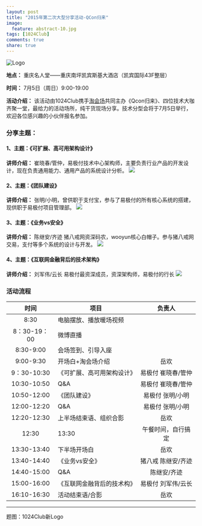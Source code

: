 ```yaml
---
layout: post
title: "2015年第二次大型分享活动-QCon归来"
image:
  feature: abstract-10.jpg
tags: [1024Club]
comments: true
share: true
---
```


![Logo](http://pic.yupoo.com/peigen123_v/EuMAsW2E/D46zg.png)


**地点：** 重庆名人堂——重庆南坪凯宾斯基大酒店（凯宾国际43F整层）

**时间：** 7月5日（周日）9:00-19:00

**活动介绍：** 该活动由1024Club携手[淘会场](http://www.taohuichang.com/)共同主办《Qcon归来》、四位技术大咖齐聚一堂，最给力的活动场所，纯干货现场分享。技术分型会将于7月5日举行，欢迎各位感兴趣的小伙伴报名参加。

### 分享主题：
#### 1、主题：《可扩展、高可用架构设计》
**讲师介绍：** 崔晓春/管仲，易极付技术中心架构师，主要负责行业产品的开发设计，现在负责通用能力、通用产品的系统设计分析。
![](http://pic.yupoo.com/peigen123_v/ELFeCvFz/9LpVm.jpg)

#### 2、主题：《团队建设》
**讲师介绍：** 张明/小明，曾供职于支付宝，参与了易极付的所有核心系统的搭建，现供职于易极付项目管理部。
![](http://pic.yupoo.com/peigen123_v/ELFeCtyr/14Dl8Z.jpg)

#### 3、主题：《业务vs安全》
**讲师介绍：** 陈继安/齐迹 猪八戒网资深码农，wooyun核心白帽子。参与猪八戒网交易，支付等多个系统的设计与开发。
![](http://pic.yupoo.com/peigen123_v/ELFeBqMV/VB2iz.jpg)

#### 4、主题：《互联网金融背后的技术架构》
**讲师介绍：** 刘军伟/云长 易极付最资深成员，资深架构师，易极付的行长
![](http://pic.yupoo.com/peigen123_v/ELFeCX6A/AOfnN.jpg)

### 活动流程
| 时间| 项目| 负责人|
|:-----:|---------|:--------------:|
|8:30  | 电脑摆放、播放暖场视频 |
|8：30-19：00  | 微博直播 |
|8:30-9:00|会场签到、引导入座|
|9:00-9:30|开场白+淘会场介绍|岳欢|
|9：30-10:30|《可扩展、高可用架构设计》|易极付 崔晓春/管仲|
|10:30-10:50|Q&A|易极付 崔晓春/管仲|
|10:50-12:00|《团队建设》|易极付 张明/小明|
|12:00-12:20|Q&A|易极付 张明/小明|
|12:20-12:30|上半场结束语、组织合影|岳欢|
|12:30|13:30|午餐时间，自行搞定||
|13:30-13:40|下半场开场白|岳欢|
|13:40-14:40|《业务vs安全》|猪八戒 陈继安/齐迹|
|14:40-15:00|Q&A|陈继安/齐迹|
|15:00-16:00|《互联网金融背后的技术构》|易极付 刘军伟/云长|
|16:10-16:30|活动结束语/合影|岳欢|

---
题图：1024Club新Logo
